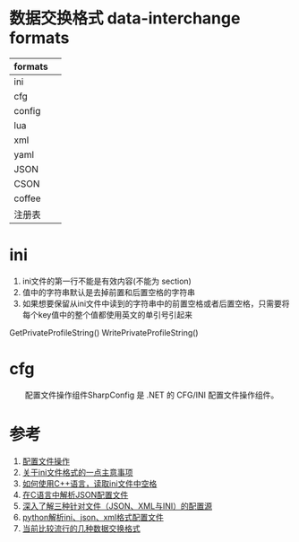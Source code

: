 # 数据交换格式 data-interchange formats

| formats |  |
| ------- | --- |
| ini     |  |
| cfg     |  |
| config  |  |
| lua     |  |
| xml     |  |
| yaml    |  |
| JSON    |  |
| CSON    |  |
| coffee  |  |
| 注册表   |  |

# ini

1. ini文件的第一行不能是有效内容(不能为 section)
2. 值中的字符串默认是去掉前置和后置空格的字符串
3. 如果想要保留从ini文件中读到的字符串中的前置空格或者后置空格，只需要将每个key值中的整个值都使用英文的单引号引起来

GetPrivateProfileString()
WritePrivateProfileString()

# cfg

　　配置文件操作组件SharpConfig 是 .NET 的 CFG/INI 配置文件操作组件。

# 参考

1. [配置文件操作](http://www.cnblogs.com/gaohongchen01/p/4974037.html)
2. [关于ini文件格式的一点主意事项](http://www.cnblogs.com/leelike/archive/2011/01/27/1946061.html)
3. [如何使用C++语言，读取ini文件中空格](http://blog.csdn.net/youyongyoumou/article/details/45915165)
4. [在C语言中解析JSON配置文件](http://www.linuxidc.com/Linux/2014-05/101822.htm)
5. [深入了解三种针对文件（JSON、XML与INI）的配置源](http://www.cnblogs.com/Leo_wl/p/5745772.html)
6. [python解析ini、json、xml格式配置文件](http://blog.chinaunix.net/uid-26234482-id-3756036.html)
7. [当前比较流行的几种数据交换格式](http://blog.163.com/qqabc20082006@126/blog/static/22928525201037105326843/)
